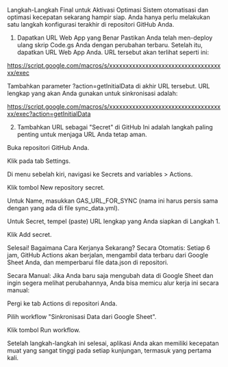 Langkah-Langkah Final untuk Aktivasi Optimasi
Sistem otomatisasi dan optimasi kecepatan sekarang hampir siap. Anda hanya perlu melakukan satu langkah konfigurasi terakhir di repositori GitHub Anda.

1. Dapatkan URL Web App yang Benar
Pastikan Anda telah men-deploy ulang skrip Code.gs Anda dengan perubahan terbaru. Setelah itu, dapatkan URL Web App Anda. URL tersebut akan terlihat seperti ini:

https://script.google.com/macros/s/xxxxxxxxxxxxxxxxxxxxxxxxxxxxxxxxxxxx/exec

Tambahkan parameter ?action=getInitialData di akhir URL tersebut. URL lengkap yang akan Anda gunakan untuk sinkronisasi adalah:

https://script.google.com/macros/s/xxxxxxxxxxxxxxxxxxxxxxxxxxxxxxxxxxxx/exec?action=getInitialData

2. Tambahkan URL sebagai "Secret" di GitHub
Ini adalah langkah paling penting untuk menjaga URL Anda tetap aman.

Buka repositori GitHub Anda.

Klik pada tab Settings.

Di menu sebelah kiri, navigasi ke Secrets and variables > Actions.

Klik tombol New repository secret.

Untuk Name, masukkan GAS_URL_FOR_SYNC (nama ini harus persis sama dengan yang ada di file sync_data.yml).

Untuk Secret, tempel (paste) URL lengkap yang Anda siapkan di Langkah 1.

Klik Add secret.

Selesai! Bagaimana Cara Kerjanya Sekarang?
Secara Otomatis: Setiap 6 jam, GitHub Actions akan berjalan, mengambil data terbaru dari Google Sheet Anda, dan memperbarui file data.json di repositori.

Secara Manual: Jika Anda baru saja mengubah data di Google Sheet dan ingin segera melihat perubahannya, Anda bisa memicu alur kerja ini secara manual:

Pergi ke tab Actions di repositori Anda.

Pilih workflow "Sinkronisasi Data dari Google Sheet".

Klik tombol Run workflow.

Setelah langkah-langkah ini selesai, aplikasi Anda akan memiliki kecepatan muat yang sangat tinggi pada setiap kunjungan, termasuk yang pertama kali.
